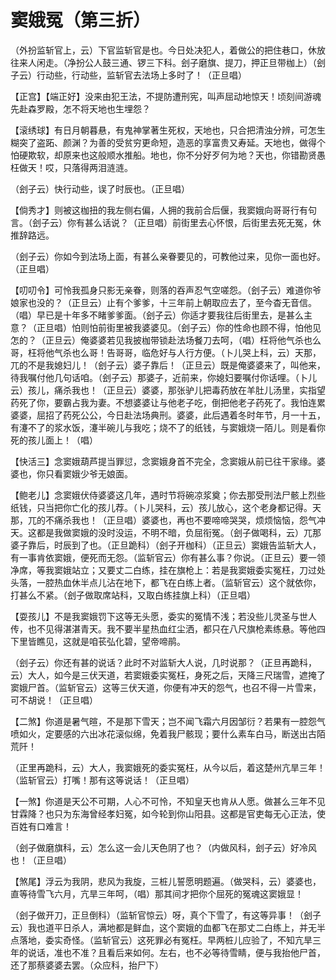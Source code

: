 # 窦娥冤（第三折）

（外扮监斩官上，云）下官监斩官是也。今日处决犯人，着做公的把住巷口，休放往来人闲走。（净扮公人鼓三通、锣三下科。刽子磨旗、提刀，押正旦带枷上）（刽子云）行动些，行动些，监斩官去法场上多时了！（正旦唱）

【正宫】【端正好】没来由犯王法，不提防遭刑宪，叫声屈动地惊天！顷刻间游魂先赴森罗殿，怎不将天地也生埋怨？

【滚绣球】有日月朝暮悬，有鬼神掌著生死权，天地也，只合把清浊分辨，可怎生糊突了盗跖、颜渊？为善的受贫穷更命短，造恶的享富贵又寿延。天地也，做得个怕硬欺软，却原来也这般顺水推船。地也，你不分好歹何为地？天也，你错勘贤愚枉做天！哎，只落得两泪涟涟。

（刽子云）快行动些，误了时辰也。（正旦唱）

【倘秀才】则被这枷扭的我左侧右偏，人拥的我前合后偃，我窦娥向哥哥行有句言。（刽子云）你有甚么话说？（正旦唱）前街里去心怀恨，后街里去死无冤，休推辞路远。

（刽子云）你如今到法场上面，有甚么亲眷要见的，可教他过来，见你一面也好。（正旦唱）

【叨叨令】可怜我孤身只影无亲眷，则落的吞声忍气空嗟怨。（刽子云）难道你爷娘家也没的？（正旦云）止有个爹爹，十三年前上朝取应去了，至今杳无音信。（唱）早已是十年多不睹爹爹面。（刽子云）你适才要我往后街里去，是甚么主意？（正旦唱）怕则怕前街里被我婆婆见。（刽子云）你的性命也顾不得，怕他见怎的？（正旦云）俺婆婆若见我披枷带锁赴法场餐刀去呵，（唱）枉将他气杀也么哥，枉将他气杀也么哥！告哥哥，临危好与人行方便。（卜儿哭上科，云）天那，兀的不是我媳妇儿！（刽子云）婆子靠后！（正旦云）既是俺婆婆来了，叫他来，待我嘱付他几句话咱。（刽子云）那婆子，近前来，你媳妇要嘱付你话哩。（卜儿云）孩儿，痛杀我也！（正旦云）婆婆，那张驴儿把毒药放在羊肚儿汤里，实指望药死了你，要霸占我为妻。不想婆婆让与他老子吃，倒把他老子药死了。我怕连累婆婆，屈招了药死公公，今日赴法场典刑。婆婆，此后遇着冬时年节，月一十五，有瀽不了的浆水饭，瀽半碗儿与我吃；烧不了的纸钱，与窦娥烧一陌儿。则是看你死的孩儿面上！（唱）

【快活三】念窦娥葫芦提当罪愆，念窦娥身首不完全，念窦娥从前已往干家缘。婆婆也，你只看窦娥少爷无娘面。

【鲍老儿】念窦娥伏侍婆婆这几年，遇时节将碗凉浆奠；你去那受刑法尸骸上烈些纸钱，只当把你亡化的孩儿荐。（卜儿哭科，云）孩儿放心，这个老身都记得。天那，兀的不痛杀我也！（正旦唱）婆婆也，再也不要啼啼哭哭，烦烦恼恼，怨气冲天。这都是我做窦娥的没时没运，不明不暗，负屈衔冤。（刽子做喝科，云）兀那婆子靠后，时辰到了也。（正旦跪科）（刽子开枷科）（正旦云）窦娥告监斩大人，有一事肯依窦娥，便死而无怨。（监斩官云）你有甚么事？你说。（正旦云）要一领净席，等我窦娥站立；又要丈二白练，挂在旗枪上：若是我窦娥委实冤枉，刀过处头落，一腔热血休半点儿沾在地下，都飞在白练上者。（监斩官云）这个就依你，打甚么不紧。（刽子做取席站科，又取白练挂旗上科）（正旦唱）

【耍孩儿】不是我窦娥罚下这等无头愿，委实的冤情不浅；若没些儿灵圣与世人传，也不见得湛湛青天。我不要半星热血红尘洒，都只在八尺旗枪素练悬。等他四下里皆瞧见，这就是咱苌弘化碧，望帝啼鹃。

（刽子云）你还有甚的说话？此时不对监斩大人说，几时说那？（正旦再跪科，云）大人，如今是三伏天道，若窦娥委实冤枉，身死之后，天降三尺瑞雪，遮掩了窦娥尸首。（监斩官云）这等三伏天道，你便有冲天的怨气，也召不得一片雪来，可不胡说！（正旦唱）

【二煞】你道是暑气暄，不是那下雪天；岂不闻飞霜六月因邹衍？若果有一腔怨气喷如火，定要感的六出冰花滚似绵，免着我尸骸现；要什么素车白马，断送出古陌荒阡！

（正里再跪科，云）大人，我窦娥死的委实冤枉，从今以后，着这楚州亢旱三年！（监斩官云）打嘴！那有这等说话！（正旦唱）

【一煞】你道是天公不可期，人心不可怜，不知皇天也肯从人愿。做甚么三年不见甘霖降？也只为东海曾经孝妇冤，如今轮到你山阳县。这都是官吏每无心正法，使百姓有口难言！

（刽子做磨旗科，云）怎么这一会儿天色阴了也？（内做风科，刽子云）好冷风也！（正旦唱）

【煞尾】浮云为我阴，悲风为我旋，三桩儿誓愿明题遍。（做哭科，云）婆婆也，直等待雪飞六月，亢旱三年呵，（唱）那其间才把你个屈死的冤魂这窦娥显！

（刽子做开刀，正旦倒科）（监斩官惊云）呀，真个下雪了，有这等异事！（刽子云）我也道平日杀人，满地都是鲜血，这个窦娥的血都飞在那丈二白练上，并无半点落地，委实奇怪。（监斩官云）这死罪必有冤枉。早两桩儿应验了，不知亢旱三年的说话，准也不准？且看后来如何。左右，也不必等待雪睛，便与我抬他尸首，还了那蔡婆婆去罢。（众应科，抬尸下）